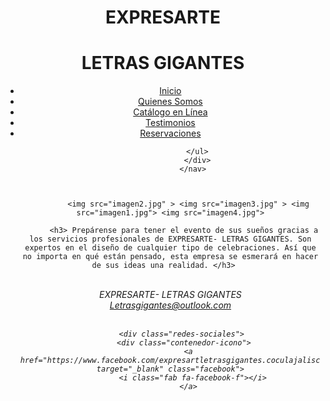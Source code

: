 <!DOCTYPE html>
<html>
   <head>
       <title> Expresarte Letras Gigantes- Por Daisy Naranjo </title>
       <link rel="stylesheet" href="css/index.css">
       <link href="https://cdnjs.cloudflare.com/ajax/libs/font-awesome/5.13.0/css/all.min.css" rel="stylesheet">
      </head>
      <center>
   </head>
    <body>
      <div class="encabezado">
        <h1>EXPRESARTE</h1>
        <h1>LETRAS GIGANTES</h1>
      </div>
      <div class="contenedor">
      <div class="menu">
      <nav>
        <ul>
          <li><a class="active" href="index.html">Inicio</a></li>
          <li><a href="quienes somos.html">Quienes Somos</a></li>
          <li><a href="catalogo.html">Catálogo en Línea</a></li>
          <li><a href="Testimonios.html">Testimonios</a></li>
          <li><a href="Reservaciones.html">Reservaciones</a></li>
      
                </ul>
                </div>
              </nav>
              
          
   
		    <img src="imagen2.jpg" > <img src="imagen3.jpg" > <img src="imagen1.jpg"> <img src="imagen4.jpg">
  
          <h3> Prepárense para tener el evento de sus sueños gracias a los servicios profesionales de EXPRESARTE- LETRAS GIGANTES. Son expertos en el diseño de cualquier tipo de celebraciones. Así que no importa en qué están pensado, esta empresa se esmerará en hacer de sus ideas una realidad. </h3>   
               
 <br/>
	     
 <address>
     EXPRESARTE- LETRAS GIGANTES <br/>
     <a href="mailito:Letrasgigantes@outlook.com">Letrasgigantes@outlook.com <a>
         <br/>
         <br/>

         <div class="redes-sociales">
          <div class="contenedor-icono">
            <a href="https://www.facebook.com/expresartletrasgigantes.coculajalisco" target="_blank" class="facebook">
              <i class="fab fa-facebook-f"></i>
            </a>
 </address>
</center>
</body>
</html>

	
